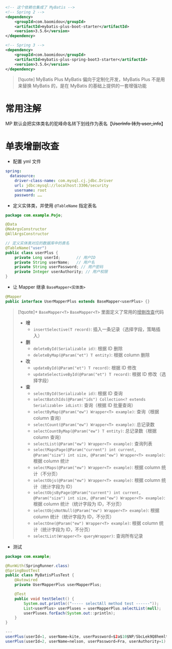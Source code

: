 ```xml
<!-- 这个依赖也集成了 MyBatis -->
<!-- Spring 2 -->
<dependency>
    <groupId>com.baomidou</groupId>
    <artifactId>mybatis-plus-boot-starter</artifactId>
    <version>3.5.6</version>
</dependency>

<!-- Spring 3 -->
<dependency>
    <groupId>com.baomidou</groupId>
    <artifactId>mybatis-plus-spring-boot3-starter</artifactId>
    <version>3.5.6</version>
</dependency>
```

>[!quote] MyBatis Plus
>MyBatis 偏向于定制化开发，MyBatis Plus 不是用来替换 MyBatis 的，是在 MyBatis 的基础上提供的一套增强功能

# 常用注解
MP 默认会把实体类名的驼峰命名转下划线作为表名【~~UserInfo 转为 user_info~~】





# 单表增删改查
- 配置 yml 文件
```yml
spring:
  datasource:
    driver-class-name: com.mysql.cj.jdbc.Driver
    url: jdbc:mysql://localhost:3306/security
    username: root
    password: ……
```

- 定义实体类，并使用 `@TableName` 指定表名
```java
package com.example.Pojo;  

@Data  
@NoArgsConstructor  
@AllArgsConstructor  

// 定义实体类对应的数据库中的表名
@TableName("user")  
public class userPlus {  
    private Long userId;       // 用户ID  
    private String userName;   // 用户名  
    private String userPassword; // 用户密码  
    private Integer userAuthority; // 用户权限  
}
```

- 让 Mapper 继承 `BaseMapper<实体类>` 
```java
@Mapper
public interface UserMapperPlus extends BaseMapper<userPlus> {}
```

>[!quote]+ `BaseMapper<T>`
>`BaseMapper<T>` 里面定义了常用的<u>增删改查</u>代码
>
>- **增**
> 	- `insertSelective(T record)`: 插入一条记录（选择字段，策略插入）
> - **删**
> 	- `deleteById(Serializable id)`: 根据 ID 删除
> 	- `deleteByMap(@Param("et") T entity)`: 根据 column 删除
> - **改**
> 	- `updateById(@Param("et") T record)`: 根据 ID 修改
> 	- `updateSelectiveById(@Param("et") T record)`: 根据 ID 修改（选择字段）
> - **查**
> 	- `selectById(Serializable id)`: 根据 ID 查询
> 	- `selectBatchIds(@Param("ids") Collection<? extends Serializable> idList)`: 查询（根据 ID 批量查询）
> 	- `selectByMap(@Param("ew") Wrapper<T> example)`: 查询（根据 column 查询）
> 	- `selectCount(@Param("ew") Wrapper<T> example)`: 总记录数
> 	- `selectCountByMap(@Param("ew") T entity)`: 总记录数（根据 column 查询）
> 	- `selectList(@Param("ew") Wrapper<T> example)`: 查询列表
> 	- `selectMapsPage(@Param("current") int current, @Param("size") int size, @Param("ew") Wrapper<T> example)`: 根据 column 统计
> 	- `selectMaps(@Param("ew") Wrapper<T> example)`: 根据 column 统计（不分页）
> 	- `selectObjs(@Param("ew") Wrapper<T> example)`: 根据 column 统计（统计字段为 ID）
> 	- `selectObjsByPage(@Param("current") int current, @Param("size") int size, @Param("ew") Wrapper<T> example)`: 根据 column 统计（统计字段为 ID，不分页）
> 	- `selectObjsNotNull(@Param("ew") Wrapper<T> example)`: 根据 column 统计（统计字段为 ID，不分页）
> 	- `selectOne(@Param("ew") Wrapper<T> example)`: 根据 column 统计（统计字段为 ID，不分页）
> 	- `selectList(Wrapper<T> queryWrapper)`: 查询所有记录

- 测试
```java
package com.example;

@RunWith(SpringRunner.class)
@SpringBootTest
public class MyBatisPlusTest {
    @Autowired
    private UserMapperPlus userMapperPlus;

    @Test
    public void testSelect() {
        System.out.println(("----- selectAll method test ------"));
        List<userPlus> userPluses = userMapperPlus.selectList(null);
        userPluses.forEach(System.out::println);
    }
}

---
userPlus(userId=1, userName=kite, userPassword=$2a$10$NP/SbcLek9Q8hemltyG024K, userAuthority=1)
userPlus(userId=2, userName=nelson, userPassword=Fra, userAuthority=1)
```


















